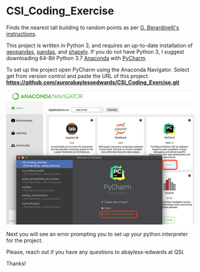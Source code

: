 # CSI_Coding_Exercise
Finds the nearest tall building to random points as per [G. Berardinelli's instructions](https://gist.github.com/gberardinelli/8567cdbcad220e46b2f8fc4e33a203a0). 

This project is written in Python 3, and requires an up-to-date installation of [geopandas](https://geopandas.org/install.html), [pandas](https://pandas.pydata.org/pandas-docs/stable/getting_started/install.html), and [shapely](https://pypi.org/project/Shapely/). If you do not have Python 3, I suggest downloading 64-Bit Python 3.7 [Anaconda](https://www.anaconda.com/products/individual) with [PyCharm](https://www.jetbrains.com/pycharm/download/#section=windows). 

To set up the project open PyCharm using the Anaconda Navigator. Select get from version control and paste the URL of this project. **https://github.com/aurorabaylessedwards/CSI_Coding_Exercise.git**

![open_pycharm](/open_pycharm.png?raw=true "open PyCharm")

Next you will see an error prompting you to set up your python interpreter for the project.



Please, reach out if you have any questions to abayless-edwards at QSI. 

Thanks!
